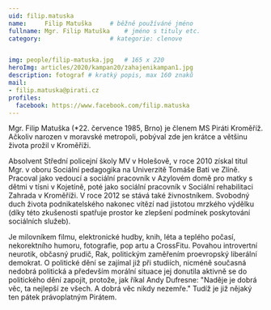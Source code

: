 ```yaml
---
uid: filip.matuska
name:     Filip Matuška  	# běžně používáné jméno
fullname: Mgr. Filip Matuška 	# jméno s tituly etc.
category:                   # kategorie: clenove


img: people/filip-matuska.jpg   # 165 x 220
heroImg: articles/2020/kampan20/zahajenikampan1.jpg
description: fotograf # kratký popis, max 160 znaků
mail:
- filip.matuska@pirati.cz
profiles:
  facebook: https://www.facebook.com/filip.matuska
---
```


Mgr. Filip Matuška (*22. července 1985, Brno) je členem MS Piráti Kroměříž. Ačkoliv narozen v moravské metropoli, pobýval zde jen krátce a většinu života prožil v Kroměříži.

Absolvent Střední policejní školy MV v Holešově, v roce 2010 získal titul Mgr. v oboru Sociální pedagogika na Univerzitě Tomáše Bati ve Zlíně.
Pracoval jako vedoucí a sociální pracovník v Azylovém domě pro matky s dětmi v tísni v Kojetíně, poté jako sociální pracovník v Sociální rehabilitaci Zahrada v Kroměříži. V roce 2012 se stává také živnostníkem. Svobodný duch života podnikatelského nakonec vítězí nad jistotou mrzkého výdělku (díky této zkušenosti spatřuje prostor ke zlepšení podmínek poskytování sociálních služeb).

Je milovníkem filmu, elektronické hudby, knih, léta a teplého počasí, nekorektního humoru, fotografie, pop artu a CrossFitu. Povahou introvertní neurotik, občasný prudič, Rak, politickým zaměřením proevropský liberální demokrat. O politické dění se zajímal již při studiích, nicméně současná nedobrá politická a především morální situace jej donutila aktivně se do politického dění zapojit, protože, jak říkal Andy Dufresne: "Naděje je dobrá věc, ta nejlepší ze všech. A dobrá věc nikdy nezemře." Tudíž je již nějaký ten pátek právoplatným Pirátem.

